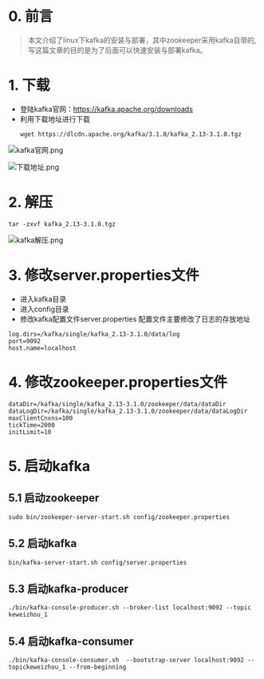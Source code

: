 # 0. 前言
> 本文介绍了linux下kafka的安装与部署，其中zookeeper采用kafka自带的,写这篇文章的目的是为了后面可以快速安装与部署kafka。

# 1. 下载
- 登陆kafka官网：https://kafka.apache.org/downloads
- 利用下载地址进行下载
   ```
  wget https://dlcdn.apache.org/kafka/3.1.0/kafka_2.13-3.1.0.tgz
   ```
![kafka官网.png](https://upload-images.jianshu.io/upload_images/9905084-f3c58a46367b913d.png?imageMogr2/auto-orient/strip%7CimageView2/2/w/1240)

![下载地址.png](https://upload-images.jianshu.io/upload_images/9905084-65c50ad78f49ad36.png?imageMogr2/auto-orient/strip%7CimageView2/2/w/1240)

# 2. 解压
```
tar -zxvf kafka_2.13-3.1.0.tgz
```
![kafka解压.png](https://upload-images.jianshu.io/upload_images/9905084-51e898acf1f690a5.png?imageMogr2/auto-orient/strip%7CimageView2/2/w/1240)

# 3. 修改server.properties文件
- 进入kafka目录
- 进入config目录
- 修改kafka配置文件server.properties
配置文件主要修改了日志的存放地址
```
log.dirs=/kafka/single/kafka_2.13-3.1.0/data/log
port=9092
host.name=localhost
```

# 4. 修改zookeeper.properties文件
```
dataDir=/kafka/single/kafka_2.13-3.1.0/zookeeper/data/dataDir
dataLogDir=/kafka/single/kafka_2.13-3.1.0/zookeeper/data/dataLogDir
maxClientCnxns=100
tickTime=2000
initLimit=10
```

# 5. 启动kafka
## 5.1 启动zookeeper
```
sudo bin/zookeeper-server-start.sh config/zookeeper.properties
```

## 5.2 启动kafka
```
bin/kafka-server-start.sh config/server.properties
```

## 5.3 启动kafka-producer
```
./bin/kafka-console-producer.sh --broker-list localhost:9092 --topic keweizhou_1
```

## 5.4 启动kafka-consumer
```
./bin/kafka-console-consumer.sh  --bootstrap-server localhost:9092 --topickeweizhou_1 --from-beginning
```






